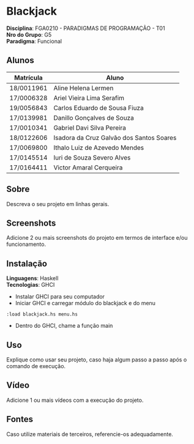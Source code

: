 # Blackjack

**Disciplina**: FGA0210 - PARADIGMAS DE PROGRAMAÇÃO - T01 <br>
**Nro do Grupo**: G5<br>
**Paradigma**: Funcional<br>

## Alunos
|Matrícula|Aluno                                   |
|---------|----------------------------------------|
|18/0011961|Aline Helena Lermen                     |
|17/0006328|Ariel Vieira Lima Serafim               |
|19/0056843|Carlos Eduardo de Sousa Fiuza           |
|17/0139981|Danillo Gonçalves de Souza              |
|17/0010341|Gabriel Davi Silva Pereira              |
|18/0122606|Isadora da Cruz Galvão dos Santos Soares|
|17/0069800|Ithalo Luiz de Azevedo Mendes           |
|17/0145514|Iuri de Souza Severo Alves              |
|17/0164411|Victor Amaral Cerqueira                 |

## Sobre 
Descreva o seu projeto em linhas gerais. 

## Screenshots
Adicione 2 ou mais screenshots do projeto em termos de interface e/ou funcionamento.

## Instalação 
**Linguagens**: Haskell<br>
**Tecnologias**: GHCI<br>

- Instalar GHCI para seu computador
- Iniciar GHCI e carregar módulo do blackjack e do menu

```
:load blackjack.hs menu.hs
```

- Dentro do GHCI, chame a função main

## Uso 
Explique como usar seu projeto, caso haja algum passo a passo após o comando de execução.

## Vídeo
Adicione 1 ou mais vídeos com a execução do projeto.

## Fontes
Caso utilize materiais de terceiros, referencie-os adequadamente.
